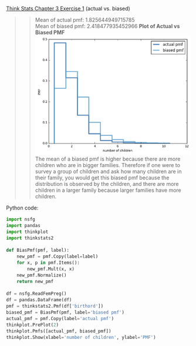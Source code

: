 [Think Stats Chapter 3 Exercise 1](http://greenteapress.com/thinkstats2/html/thinkstats2004.html#toc31) (actual vs. biased)

>> Mean of actual pmf: 1.825644949715785  
Mean of biased pmf: 2.418477935452966
**Plot of Actual vs Biased PMF**
![Actual vs. Biased](actualvsbias.png)
The mean of a biased pmf is higher because there are more children who are in bigger families. Therefore if one were to survey a group of children and ask how many children are in their family, you would get this biased pmf because the distribution is observed by the children, and there are more children in a larger family because larger families have more children.  

Python code:

```python
import nsfg
import pandas
import thinkplot
import thinkstats2

def BiasPmf(pmf, label):
    new_pmf = pmf.Copy(label=label)
    for x, p in pmf.Items():
        new_pmf.Mult(x, x)
    new_pmf.Normalize()
    return new_pmf

df = nsfg.ReadFemPreg()
df = pandas.DataFrame(df)
pmf = thinkstats2.Pmf(df['birthord'])
biased_pmf = BiasPmf(pmf, label='biased pmf')
actual_pmf = pmf.Copy(label='actual pmf')
thinkplot.PrePlot(2)
thinkplot.Pmfs([actual_pmf, biased_pmf])
thinkplot.Show(xlabel='number of children', ylabel='PMF')
```
